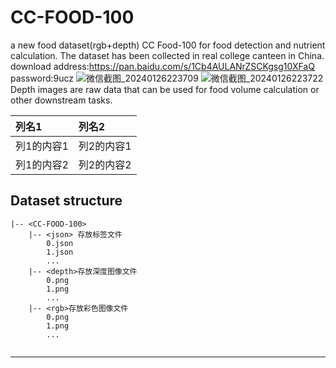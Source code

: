 # CC-FOOD-100
a new food dataset(rgb+depth) CC Food-100 for food detection and nutrient calculation. The dataset has been collected in real college canteen in China.
download address:https://pan.baidu.com/s/1Cb4AULANrZSCKgsg10XFaQ password:9ucz
![微信截图_20240126223709](https://github.com/zichengzichengzi/CC-FOOD-100/assets/43312794/281d479d-2be6-4ff9-a017-2d02b2e9b25e)
![微信截图_20240126223722](https://github.com/zichengzichengzi/CC-FOOD-100/assets/43312794/d52b8b55-fc70-4512-8050-7802e1241b9d)
Depth images are raw data that can be used for food volume calculation or other downstream tasks.

|列名1|列名2|
|:---|:---|
|列1的内容1|列2的内容1|
|列1的内容2|列2的内容2|

## Dataset structure

```
|-- <CC-FOOD-100>
    |-- <json> 存放标签文件
        0.json
        1.json
        ...
    |-- <depth>存放深度图像文件
        0.png
        1.png
        ...
    |-- <rgb>存放彩色图像文件
        0.png
        1.png
        ...
        
```

--- 

